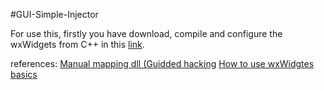 #GUI-Simple-Injector

For use this, firstly you have download, compile and configure the wxWidgets from C++ in this <a href="https://www.youtube.com/watch?v=ONYW3hBbk-8">link</a>.



references: 
<a href="https://www.youtube.com/watch?v=qzZTXcBu3cE">Manual mapping dll (Guidded hacking</a>
<a href="https://www.youtube.com/playlist?list=PLFk1_lkqT8MbVOcwEppCPfjGOGhLvcf9G">How to use wxWidgtes basics</a>

